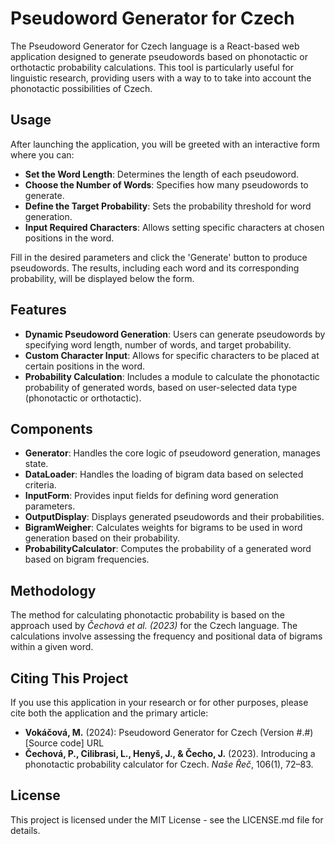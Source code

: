 # Pseudoword Generator for Czech

The Pseudoword Generator for Czech language is a React-based web application designed to generate pseudowords based on phonotactic or orthotactic probability calculations. This tool is particularly useful for linguistic research, providing users with a way to to take into account the phonotactic possibilities of Czech.

## Usage
After launching the application, you will be greeted with an interactive form where you can:

- **Set the Word Length**: Determines the length of each pseudoword.
- **Choose the Number of Words**: Specifies how many pseudowords to generate.
- **Define the Target Probability**: Sets the probability threshold for word generation.
- **Input Required Characters**: Allows setting specific characters at chosen positions in the word.
  
Fill in the desired parameters and click the 'Generate' button to produce pseudowords. The results, including each word and its corresponding probability, will be displayed below the form.

## Features

- **Dynamic Pseudoword Generation**: Users can generate pseudowords by specifying word length, number of words, and target probability.
- **Custom Character Input**: Allows for specific characters to be placed at certain positions in the word.
- **Probability Calculation**: Includes a module to calculate the phonotactic probability of generated words, based on user-selected data type (phonotactic or orthotactic).

## Components
- **Generator**: Handles the core logic of pseudoword generation, manages state.
- **DataLoader**: Handles the loading of bigram data based on selected criteria.
- **InputForm**: Provides input fields for defining word generation parameters.
- **OutputDisplay**: Displays generated pseudowords and their probabilities.
- **BigramWeigher**: Calculates weights for bigrams to be used in word generation based on their probability.
- **ProbabilityCalculator**: Computes the probability of a generated word based on bigram frequencies.

## Methodology

The method for calculating phonotactic probability is based on the approach used by *Čechová et al. (2023)* for the Czech language. The calculations involve assessing the frequency and positional data of bigrams within a given word.

## Citing This Project

If you use this application in your research or for other purposes, please cite both the application and the primary article:

- **Vokáčová, M.** (2024): Pseudoword Generator for Czech (Version #.#) [Source code] URL
- **Čechová, P., Cilibrasi, L., Henyš, J., & Čecho, J.** (2023). Introducing a phonotactic probability calculator for Czech. *Naše Řeč*, 106(1), 72–83.


## License
This project is licensed under the MIT License - see the LICENSE.md file for details.
